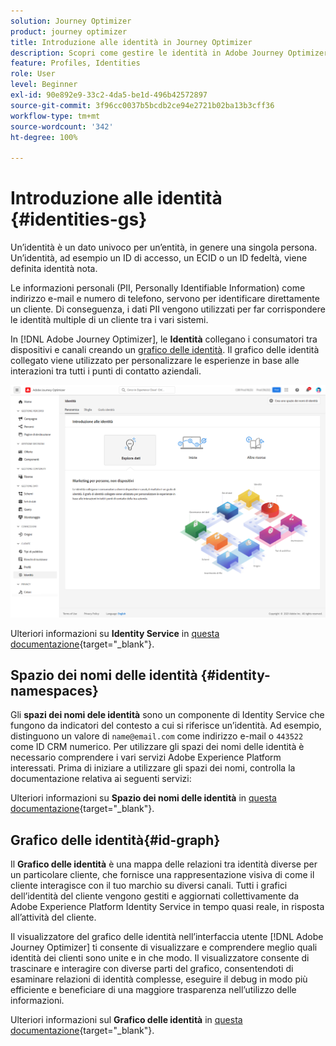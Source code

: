 ```yaml
---
solution: Journey Optimizer
product: journey optimizer
title: Introduzione alle identità in Journey Optimizer
description: Scopri come gestire le identità in Adobe Journey Optimizer
feature: Profiles, Identities
role: User
level: Beginner
exl-id: 90e892e9-33c2-4da5-be1d-496b42572897
source-git-commit: 3f96cc0037b5bcdb2ce94e2721b02ba13b3cff36
workflow-type: tm+mt
source-wordcount: '342'
ht-degree: 100%

---
```


# Introduzione alle identità {#identities-gs}

Un’identità è un dato univoco per un’entità, in genere una singola persona. Un’identità, ad esempio un ID di accesso, un ECID o un ID fedeltà, viene definita identità nota.

Le informazioni personali (PII, Personally Identifiable Information) come indirizzo e-mail e numero di telefono, servono per identificare direttamente un cliente. Di conseguenza, i dati PII vengono utilizzati per far corrispondere le identità multiple di un cliente tra i vari sistemi.

In [!DNL Adobe Journey Optimizer], le **Identità** collegano i consumatori tra dispositivi e canali creando un [grafico delle identità](#id-graph). Il grafico delle identità collegato viene utilizzato per personalizzare le esperienze in base alle interazioni tra tutti i punti di contatto aziendali.

![](assets/identities-home.png)

Ulteriori informazioni su **Identity Service** in [questa documentazione](https://experienceleague.adobe.com/docs/experience-platform/identity/home.html?lang=it){target="_blank"}.

## Spazio dei nomi delle identità {#identity-namespaces}

Gli **spazi dei nomi dele identità** sono un componente di Identity Service che fungono da indicatori del contesto a cui si riferisce un’identità. Ad esempio, distinguono un valore di `name@email.com` come indirizzo e-mail o `443522` come ID CRM numerico. Per utilizzare gli spazi dei nomi delle identità è necessario comprendere i vari servizi Adobe Experience Platform interessati. Prima di iniziare a utilizzare gli spazi dei nomi, controlla la documentazione relativa ai seguenti servizi:

Ulteriori informazioni su **Spazio dei nomi delle identità** in [questa documentazione](https://experienceleague.adobe.com/docs/experience-platform/identity/namespaces.html?lang=it){target="_blank"}.

## Grafico delle identità{#id-graph}

Il **Grafico delle identità** è una mappa delle relazioni tra identità diverse per un particolare cliente, che fornisce una rappresentazione visiva di come il cliente interagisce con il tuo marchio su diversi canali. Tutti i grafici dell’identità del cliente vengono gestiti e aggiornati collettivamente da Adobe Experience Platform Identity Service in tempo quasi reale, in risposta all’attività del cliente.

Il visualizzatore del grafico delle identità nell’interfaccia utente [!DNL Adobe Journey Optimizer] ti consente di visualizzare e comprendere meglio quali identità dei clienti sono unite e in che modo. Il visualizzatore consente di trascinare e interagire con diverse parti del grafico, consentendoti di esaminare relazioni di identità complesse, eseguire il debug in modo più efficiente e beneficiare di una maggiore trasparenza nell’utilizzo delle informazioni.

Ulteriori informazioni sul **Grafico delle identità** in [questa documentazione](https://experienceleague.adobe.com/docs/experience-platform/identity/ui/identity-graph-viewer.html?lang=it){target="_blank"}.

